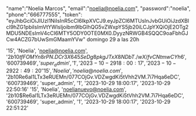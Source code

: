 "name":"Noelia Marcos",
  "email":"noelia@noelia.com",
  "password":"noelia",
  "phone":"666777555",
"token": "eyJhbGciOiJIUzI1NiIsInR5cCI6IkpXVCJ9.eyJpZCI6MTUsInJvbGUiOiJzdXBlcl9hZG1pbiIsImVtYWlsIjoibm9lbGlhQG5vZWxpYS5jb20iLCJpYXQiOjE2OTg2MDU5NDEsImV4cCI6MTY5ODY0OTE0MX0.DyyzNRWGB4SQQC9oaFbhGJCw4ACZG7bUwSmGMaamYVw"
domingo 29 a las 20h

'15', 'Noelia', 'noelia@noelia.com', '$2b$10$tfFOMYn8rPN.DCr3X645SeDg8pkgJTxX8NDbT./wX/fvCNtmwCYh6', '600739469', 'super_admin', '1', '2023-10-29 18:00:17', '2023-10-29 22:49:20'
'15', 'Noelia', 'noelia@noelia.com', '$2b$10$Re6al1LTx3eRUEMn/077COjGv.VDZwgdKi5tVhh2VM.7i7Hqa6eDC', '600739469', 'super_admin', '1', '2023-10-29 18:00:17', '2023-10-29 22:50:16'
'15', 'Noelia', 'noelianuevo@noelia.com', '$2b$10$Re6al1LTx3eRUEMn/077COjGv.VDZwgdKi5tVhh2VM.7i7Hqa6eDC', '600739469', 'super_admin', '1', '2023-10-29 18:00:17', '2023-10-29 22:51:22'
